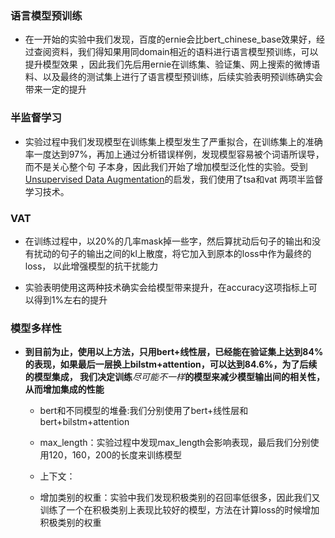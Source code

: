 ### 语言模型预训练

- 在一开始的实验中我们发现，百度的ernie会比bert_chinese_base效果好，经过查阅资料，我们得知果用同domain相近的语料进行语言模型预训练，可以提升模型效果
，因此我们先后用ernie在训练集、验证集、网上搜索的微博语料、以及最终的测试集上进行了语言模型预训练，后续实验表明预训练确实会带来一定的提升

### 半监督学习

- 实验过程中我们发现模型在训练集上模型发生了严重拟合，在训练集上的准确率一度达到97%，再加上通过分析错误样例，发现模型容易被个词语所误导，而不是关心整个句
子本身，因此我们开始了增加模型泛化性的实验。受到[Unsupervised Data Augmentation](https://github.com/google-research/uda)的启发，我们使用了tsa和vat
两项半监督学习技术。
### VAT
- 在训练过程中，以20%的几率mask掉一些字，然后算扰动后句子的输出和没有扰动的句子的输出之间的kl上散度，将它加入到原本的loss中作为最终的loss，
以此增强模型的抗干扰能力

- 实验表明使用这两种技术确实会给模型带来提升，在accuracy这项指标上可以得到1%左右的提升


### 模型多样性

+ **到目前为止，使用以上方法，只用bert+线性层，已经能在验证集上达到84%的表现，如果最后一层换上bilstm+attention，可以达到84.6%，为了后续的模型集成，
我们决定训练***尽可能不一样***的模型来减少模型输出间的相关性，从而增加集成的性能**

  - bert和不同模型的堆叠:我们分别使用了bert+线性层和bert+bilstm+attention

  - max_length：实验过程中发现max_length会影响表现，最后我们分别使用120，160，200的长度来训练模型

  - 上下文：

  - 增加类别的权重：实验中我们发现积极类别的召回率低很多，因此我们又训练了一个在积极类别上表现比较好的模型，方法在计算loss的时候增加积极类别的权重

